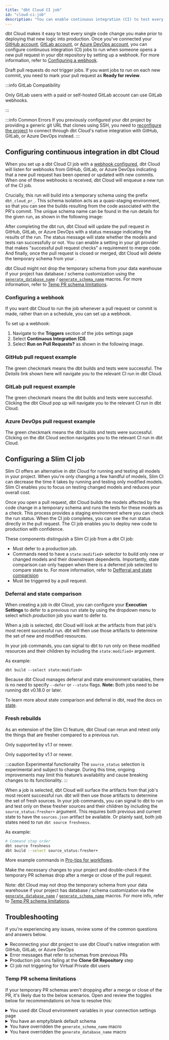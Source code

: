 ```yaml
---
title: "dbt Cloud CI job"
id: "cloud-ci-job"
description: "You can enable continuous integration (CI) to test every single change prior to deploying the code to production just like in a software development workflow."
---
```



dbt Cloud makes it easy to test every single code change you make prior to deploying that new logic into production. Once you've connected your [GitHub account](/docs/collaborate/git/connect-github), [GitLab account](/docs/collaborate/git/connect-gitlab), or [Azure DevOps account](/docs/collaborate/git/connect-azure-devops), you can configure continuous integration (CI) jobs to run when someone opens a new pull request in your dbt repository by setting up a webhook. For more information, refer to [Configuring a webhook](#configuring-a-webhook).

Draft pull requests do _not_ trigger jobs. If you want jobs to run on each new commit, you need to mark your pull request as **Ready for review**.


:::info GitLab Compatibility

Only GitLab users with a paid or self-hosted GitLab account can use GitLab webhooks.

:::

:::info Common Errors
If you previously configured your dbt project by providing a generic git URL that clones using SSH, you need to [reconfigure the project](/docs/deploy/cloud-ci-job#reconnecting-your-dbt-project-to-use-dbt-clouds-native-integration-with-github-gitlab-or-azure-devops) to connect through dbt Cloud's native integration with GitHub, GitLab, or Azure DevOps instead.
:::

## Configuring continuous integration in dbt Cloud

When you set up a dbt Cloud CI job with a [webhook configured](#configuring-a-webhook), dbt Cloud will listen for webhooks from GitHub, GitLab, or Azure DevOps indicating that a new pull request has been opened or updated with new commits. When one of these webhooks is received, dbt Cloud will enqueue a new run of the CI job. 

Crucially, this run will build into a temporary schema using the prefix `dbt_cloud_pr_`. This schema isolation acts as a quasi-staging environment, so that you can see the builds resulting from the code associated with the PR's commit. The unique schema name can be found in the run details for the given run, as shown in the following image:

<Lightbox src="/img/docs/dbt-cloud/using-dbt-cloud/using_ci_dbt_cloud.png" title="Viewing the temporary schema name for a run triggered by a PR"/>

After completing the dbt run, dbt Cloud will update the pull request in GitHub, GitLab, or Azure DevOps with a status message indicating the results of the run. The status message will state whether the models and tests ran successfully or not. You can enable a setting in your git provider that makes "successful pull request checks" a requirement to merge code. And finally, once the pull request is closed or merged, dbt Cloud will delete the temporary schema from your <Term id="data-warehouse" />.

dbt Cloud might not drop the temporary schema from your data warehouse if your project has database / schema customization using the [`generate_database_name`](/docs/build/custom-databases#generate_database_name) / [`generate_schema_name`](/docs/build/custom-schemas#how-does-dbt-generate-a-models-schema-name) macros. For more information, refer to [Temp PR schema limitations](/docs/deploy/cloud-ci-job#temp-pr-schema-limitations).

### Configuring a webhook

If you want dbt Cloud to run the job whenever a pull request or commit is made, rather than on a schedule, you can set up a webhook. 

To set up a webhook:

1. Navigate to the **Triggers** section of the jobs settings page
2. Select **Continuous Integration (CI)**. 
3. Select **Run on Pull Requests?** as shown in the following image.

<Lightbox src="/img/docs/dbt-cloud/using-dbt-cloud/ci-tab.png" title="Configuring webhooks for a dbt Cloud Job"/>


### GitHub pull request example

The green checkmark means the dbt builds and tests were successful. The _Details_ link shown here will navigate you to the relevant CI run in dbt Cloud.
<Lightbox src="/img/docs/dbt-cloud/using-dbt-cloud/09c886f-Screen_Shot_2019-02-08_at_4.54.41_PM.png" title="GitHub pull request example"/>

### GitLab pull request example

The green checkmark means the dbt builds and tests were successful. Clicking the dbt Cloud pop up will navigate you to the relevant CI run in dbt Cloud.
<Lightbox src="/img/docs/dbt-cloud/using-dbt-cloud/GitLab-Pipeline.png" title="GitLab pull request"/>

### Azure DevOps pull request example

The green checkmark means the dbt builds and tests were successful. Clicking on the dbt Cloud section navigates you to the relevant CI run in dbt Cloud.
<Lightbox src="/img/docs/dbt-cloud/using-dbt-cloud/Enabling-CI/ADO CI Check.png" title="Azure DevOps pull request"/>

## Configuring a Slim CI job

Slim CI offers an alternative in dbt Cloud for running and testing all models in your project. When you're only changing a few handful of models, Slim CI can decrease the time it takes by running and testing only modified models. Slim CI enables you to focus on testing changed models and reduces your overall cost. 

Once you open a pull request, dbt Cloud builds the models affected by the code change in a temporary schema and runs the tests for these models as a check. This process provides a staging environment where you can check the run status. When the CI job completes, you can see the run status directly in the pull request. The CI job enables you to deploy new code to production with confidence.

These components distinguish a Slim CI job from a dbt CI job:

- Must defer to a production job.
- Commands need to have a `state:modified+` selector to build only new or changed models and their downstream dependents. Importantly, state comparison can only happen when there is a deferred job selected to compare state to. For more information, refer to [Defferral and state comparision](#deferral-and-state-comparison)
- Must be triggered by a pull request.

### Deferral and state comparison  

When creating a job in dbt Cloud, you can configure your **Execution Settings** to defer to a previous run state by using the dropdown menu to select which _production_ job you want to defer to.

<Lightbox src="/img/docs/dbt-cloud/using-dbt-cloud/ci-deferral.png" title="Jobs that run
on pull requests can select another job from the same project for deferral and comparison"/>

When a job is selected, dbt Cloud will look at the artifacts from that job's most recent successful run. dbt will then use those artifacts to determine the set of new and modified resources.

In your job commands, you can signal to dbt to run only on these modified resources and their children by including the `state:modified+` argument.

As example:

```
dbt build --select state:modified+
```

Because dbt Cloud manages deferral and state environment variables, there is no need to specify `--defer` or `--state` flags. **Note:** Both jobs need to be running dbt v0.18.0 or later.

To learn more about state comparison and deferral in dbt, read the docs on [state](/docs/deploy/about-state).

### Fresh rebuilds

As an extension of the Slim CI feature, dbt Cloud can rerun and retest only the things that are fresher compared to a previous run.

<VersionBlock lastVersion="1.0">

Only supported by v1.1 or newer.

</VersionBlock>

<VersionBlock firstVersion="1.1">

Only supported by v1.1 or newer.

:::caution Experimental functionality
The `source_status` selection is experimental and subject to change. During this time, ongoing improvements may limit this feature’s availability and cause breaking changes to its functionality.
:::

When a job is selected, dbt Cloud will surface the artifacts from that job's most recent successful run. dbt will then use those artifacts to determine the set of fresh sources. In your job commands, you can signal to dbt to run and test only on these fresher sources and their children by including the `source_status:fresher+` argument. This requires both previous and current state to have the `sources.json` artifact be available. Or plainly said, both job states need to run `dbt source freshness`.

As example:

```bash
# Command step order
dbt source freshness
dbt build --select source_status:fresher+
```

</VersionBlock>

More example commands in [Pro-tips for workflows](/guides/legacy/best-practices.md#pro-tips-for-workflows).

Make the necessary changes to your project and double-check if the temporary PR schemas drop after a merge or close of the pull request. 

Note: dbt Cloud may not drop the temporary schema from your data warehouse if your project has database / schema customization via the [`generate_database_name`](/docs/build/custom-databases#generate_database_name) / [`generate_schema_name`](/docs/build/custom-schemas#how-does-dbt-generate-a-models-schema-name) macros. For more info, refer to [Temp PR schema limitations](/docs/deploy/cloud-ci-job#temp-pr-schema-limitations).

## Troubleshooting

If you're experiencing any issues, review some of the common questions and answers below.

<details>
   <summary>Reconnecting your dbt project to use dbt Cloud's native integration with GitHub, GitLab, or Azure DevOps</summary>
   <div>
      <div>If your dbt project relies the generic git clone method that clones using SSH and deploy keys to connect to your dbt repo, you need to disconnect your repo and reconnect it using the native GitHub, GitLab, or Azure DevOps integration in order to enable dbt Cloud Slim CI.<br></br><br></br>
      First, make sure you have the <a href="https://docs.getdbt.com/docs/collaborate/git/connect-github">native GitHub authentication</a>, <a href="https://docs.getdbt.com/docs/collaborate/git/connect-gitlab">native GitLab authentication</a>, or <a href="https://docs.getdbt.com/docs/collaborate/git/connect-azure-devops">native Azure DevOps authentication</a> set up depending on which git provider you use. After you have gone through those steps, go to <strong>Account Settings</strong>, select <strong>Projects</strong> and click on the project you'd like to reconnect through native GitHub, GitLab, or Azure DevOps auth. Then click on the repository link.<br></br><br></br>
      
      Once you're in the repository page, select <strong>Edit</strong> and then <strong>Disconnect Repository</strong> at the bottom.<br></br>
         <Lightbox src="/img/docs/dbt-cloud/using-dbt-cloud/Enabling-CI/Disconnect-Repository.png" alt="Disconnect repo"/>
         <br></br>
         Confirm that you'd like to disconnect your repository. You should then see a new Configure a repository link in your old repository's place. Click through to the configuration page:<br></br>
         <Lightbox src="/img/docs/dbt-cloud/using-dbt-cloud/Enabling-CI/repo-config.png" alt="Configure repo"/>
         <br></br>
         Select the <b>GitHub</b>, <b>GitLab</b>, or <b>AzureDevOps</b> tab and reselect your repository. That should complete the setup of the project and enable you to set up a dbt Cloud CI job.</div>
   </div>
</details>
<details>
   <summary>Error messages that refer to schemas from previous PRs</summary>
   <div>
      <div>If you receive a schema-related error message referencing a <i>previous</i> PR, this is usually an indicator that you are not using a production job for your deferral and are instead using <i>self</i>.  If the prior PR has already been merged, the prior PR's schema may have been dropped by the time the Slim CI job for the current PR is kicked off.<br></br><br></br>
      
      To fix this issue, select a production job run to defer to instead of self.
      </div>
   </div>
</details>
<details>
   <summary>Production job runs failing at the <b>Clone Git Repository</b> step</summary>
   <div>
      <div>dbt Cloud can only checkout commits that belong to the original repository. dbt Cloud _cannot_ checkout commits that belong to a fork of that repository.<br></br><br></br>
      
      If you receive the following error message at the <b>Clone Git Repository</b> step of your job run:<br></br>
         <code>
         Error message:<br></br>
         Cloning into '/tmp/jobs/123456/target'...<br></br>
         Successfully cloned repository.<br></br>
         Checking out to e845be54e6dc72342d5a8f814c8b3316ee220312...<br></br>
         Failed to checkout to specified revision.<br></br>
         git checkout e845be54e6dc72342d5a8f814c8b3316ee220312<br></br>
         fatal: reference is not a tree: e845be54e6dc72342d5a8f814c8b3316ee220312<br></br>
         </code><br></br><br></br>
         
         Double-check that your PR isn't trying to merge using a commit that belongs to a fork of the repository attached to your dbt project.</div>
   </div>
</details>
<details>
   <summary>CI job not triggering for Virtual Private dbt users</summary>
   <div>
      <div>To trigger jobs on dbt Cloud using the <a href="https://docs.getdbt.com/docs/dbt-cloud-apis/admin-cloud-api">API</a>, your Git provider needs to connect to your dbt Cloud account.<br></br><br></br>
      
      If you're on a Virtual Private dbt Enterprise plan using security features like ingress PrivateLink or IP Allowlisting, registering CI hooks may not be available and can cause the job to fail silently.</div>
   </div>
</details>

### Temp PR schema limitations

If your temporary PR schemas aren't dropping after a merge or close of the PR, it's likely due to the below scenarios. Open and review the toggles below for recommendations on how to resolve this:

<details>
  <summary>You used dbt Cloud environment variables in your connection settings page </summary>
  <div>
    <div>To resolve this, remove environment variables in your <a href="https://docs.getdbt.com/docs/dbt-cloud/using-dbt-cloud/cloud-environment-variables">connections settings</a>.</div>
  </div>
</details>
<details>
  <summary>You have an empty/blank default schema</summary>
  <div>
    <div>To change this, edit and fill in your default schema.</div>
  </div>
</details>
<details>
  <summary>You have overridden the <code>generate_schema_name</code> macro</summary>
  <div>
    <div>To resolve this, change your macro so that the temporary PR schema name contains the default prefix and review the guidance below:
    <br></br>
      • ✅ Temporary PR schema name contains the prefix <code>dbt_cloud_pr_</code> (like <code>dbt_cloud_pr_123_456_marketing</code>) <br></br>
      • ❌ Temporary PR schema name doesn't contain the prefix <code>dbt_cloud_pr_</code> (like <code>marketing</code>). <br></br>
    </div>
  </div>
</details>
<details>
  <summary>You have overridden the <code>generate_database_name</code> macro</summary>
  <div>
    <div>If you assume that the project's default connection is to a database named <code>analytics</code>, review the guidance below to resolve this:
      <br></br>
       • ✅ Database remains the same as the connection default (like <code>analytics</code>) <br></br>
       • ❌ Database has changed from the default connection (like <code>dev</code>). <br></br>
    </div>
  </div>
</details>
